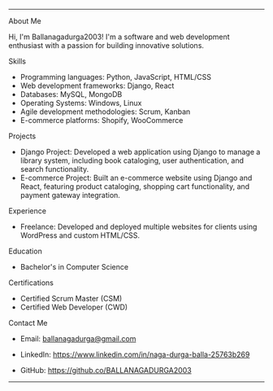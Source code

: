

---
About Me

Hi, I'm Ballanagadurga2003! I'm a software and web development enthusiast with a passion for building innovative solutions.

Skills

- Programming languages: Python, JavaScript, HTML/CSS
- Web development frameworks: Django, React
- Databases: MySQL, MongoDB
- Operating Systems: Windows, Linux
- Agile development methodologies: Scrum, Kanban
- E-commerce platforms: Shopify, WooCommerce

Projects

- Django Project: Developed a web application using Django to manage a library system, including book cataloging, user authentication, and search functionality.
- E-commerce Project: Built an e-commerce website using Django and React, featuring product cataloging, shopping cart functionality, and payment gateway integration.

Experience


- Freelance: Developed and deployed multiple websites for clients using WordPress and custom HTML/CSS.

Education

- Bachelor's in Computer Science 

Certifications

- Certified Scrum Master (CSM)
- Certified Web Developer (CWD)

Contact Me

- Email: ballanagadurga@gmail.com
- LinkedIn: https://www.linkedin.com/in/naga-durga-balla-25763b269 

- GitHub: https://github.co/BALLANAGADURGA2003 


---

